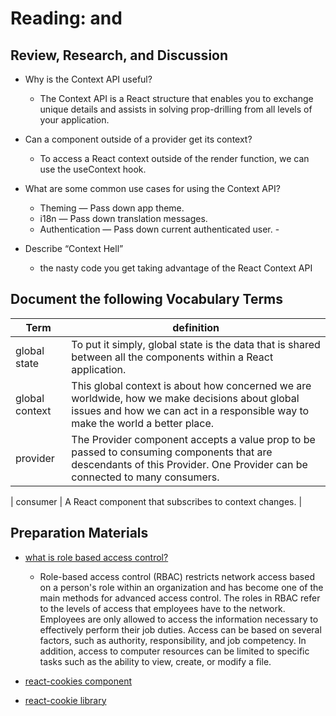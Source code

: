 # Reading: <Login /> and <Auth />

## Review, Research, and Discussion

- Why is the Context API useful?

  - The Context API is a React structure that enables you to exchange unique details and assists in solving prop-drilling from all levels of your application.

- Can a component outside of a provider get its context?
  - To access a React context outside of the render function, we can use the useContext hook.
- What are some common use cases for using the Context API?
  - Theming — Pass down app theme.
  - i18n — Pass down translation messages.
  - Authentication — Pass down current authenticated user. -
- Describe “Context Hell”
  - the nasty code you get taking advantage of the React Context API

## Document the following Vocabulary Terms

| Term           | definition                                                                                                                                                                       |
| -------------- | -------------------------------------------------------------------------------------------------------------------------------------------------------------------------------- |
| global state   | To put it simply, global state is the data that is shared between all the components within a React application.                                                                 |
| global context | This global context is about how concerned we are worldwide, how we make decisions about global issues and how we can act in a responsible way to make the world a better place. |
| provider       | The Provider component accepts a value prop to be passed to consuming components that are descendants of this Provider. One Provider can be connected to many consumers.         |

| consumer | A React component that subscribes to context changes. |

## Preparation Materials

- [what is role based access control?](https://digitalguardian.com/blog/what-role-based-access-control-rbac-examples-benefits-and-more)

  - Role-based access control (RBAC) restricts network access based on a person's role within an organization and has become one of the main methods for advanced access control. The roles in RBAC refer to the levels of access that employees have to the network.
    Employees are only allowed to access the information necessary to effectively perform their job duties. Access can be based on several factors, such as authority, responsibility, and job competency. In addition, access to computer resources can be limited to specific tasks such as the ability to view, create, or modify a file.

- [react-cookies component](https://www.npmjs.com/package/react-cookies)
- [react-cookie library](https://www.npmjs.com/package/react-cookie)
